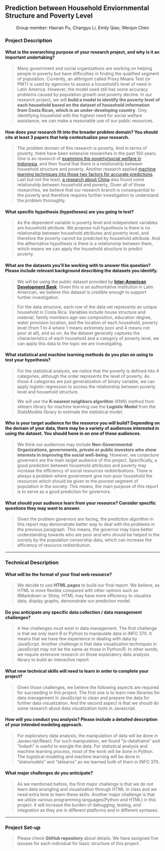 ## Prediction between Household Enviornmental Structure and Poverty Level
<p align="center">
  Group member: Haoran Pu, Changyu Li, Emily Qiao, Wenjun Chen
</p>

### Project Description

#### What is the overarching purpose of your research project, and why is it an important undertaking?

> Many government and social organizations are working on helping people in poverty but have difficulties in finding the qualified segment of population. Currently, an althrigom called Proxy Means Test (or PMT) is used by agencies to assess a household’s level of need in Latin America. However, the model used still has some accuracy problems caused by population growth and poverty decline. In our research project, we will **build a model to identify the poverty level of each household based on the dataset of household information from Costa Rican, which is an under-developing country**. Only identifying household with the highest need for social welfare assistance, we can make a reasonable use of our public resources.

#### How does your research fit into the broader problem domain? You should cite at least 3 papers that help contextualize your research. 

> The problem domain of this research is poverty, And in terms of poverty, there have been extensive researches in the past 100 years. One is an research of [examining the poverty/social welfare in Indonesia](https://elibrary.worldbank.org/doi/pdf/10.1596/1813-9450-2148), and then found that there is a relationship between household structure and poverty. Another research applied [machine learning techniques into those two factors for accurate predictions](https://google.com). Last but not the least, [a research about China](https://www.sciencedirect.com/science/article/pii/S0147596705000673) also found some relationship between household and poverty, Given all of those researches, we believe that our research branch is consequential to the poverty and therefore requires further investigation to understand the problem thoroughly. 

#### What specific hypothesis (hypotheses) are you going to test?

> As the dependent variable is poverty level and independent variables are household attribute. We propose null hypothesis is there is no relationship between household attributes and poverty level, and therefore the poverty cannot be predicted by household attribute. And the althernative hypothesis is there is a relationship between them, which means we can apply the household structure to predict poverty.

#### What are the datasets you'll be working with to answer this question? Please include relevant background describing the datasets you identify.

> We will be using the public dataset provided by [**Inter-American Development Bank**](https://www.iadb.org/en). Given this is an authoritative institution in Latin American, we believe this dataset is credible enough to support further investigation.

> For the data structure, each row of the data set represents an unique household in Costa Rica. Variables include house structure and material, family members age-sex composition, education degree, water provision location, and the location of each household, poverty level (from 1 to 4 where 1 means extremely poor and 4 means not poor at all), and so on. As the dataset generally captures the characteristics of each household and a category of poverty level, we can apply this data to the topic we are investigating.

#### What statistical and machine learning methods do you plan on using to test your hypothesis?

> For the statistical analysis, we notice that the poverty is defined into 4 categories, although the order represents the level of poverty. As those 4 categories are just generalization of binary variable, we can apply logistic regression to access the relationship between poverty level and household structure.

> We will use the **K-nearest neighbors algorithm** (KNN) method from sklearn library for machine learning use the **Logistic Model** from the StatsModels library to estimate the statistical model. 

#### Who is your target audience for the resource you will build? Depending on the domain of your data, there may be a variety of audiences interested in using the dataset. You should hone in on one of these audiences.

> We think our audiences may include **Non-Governmental Organizations, governments, private or public investors who show interests in improving the social well-being**. However, we conjecture governers are the main target audience of this project. Specifically, a good prediction between household attributes and poverty may increase the efficiency of social resources redistributions. There is always a problem where government give non-poor household the resources which should be given to the poorest segment of population in the society. This means, the main purpose of this report is to serve as a good prediction for governors. 

#### What should your audience learn from your resource? Consider specific questions they may want to answer.

> Given the problem governors are facing, the prediction algorithm in this report may demonstrate better way to deal with the problems in the previous paragraph. This means, the governor may have better understanding towards who are poor and who should be helped in the society by the population censorship data, which can increase the efficiency of resource redistribution.

-----

### Technical Description

#### What will be the format of your final web resource?

> We decide to use **HTML pages** to build our final report. We believe, as HTML is more flexible compared with other options such as RMarkdown or Shiny, HTML may have more efficiency to visualize data, display graphs, demonstrate our prediction model.

#### Do you anticipate any specific data collection / data management challenges?

> A few challenges must exist in data management. The first challenge is that we only learn R or Python to manipulate data in INFO 370. It means that we have few experience in dealing with data by JavaScript. Another challenge is that data visualization techniques in JavaScript may not be the same as those in Python/R. In other words, we require extensive research on those exploratory data analysis library to build an interactive report.

#### What new technical skills will need to learn in order to complete your project?

> Given those challenges, we believe the following aspects are required for succeeding in this project. The first one is to learn new libraries for data management in JavaScript to clean and prepare the data for further data visualization. And the second aspect is that we should do some research about data visualization tools in Javascript.

#### How will you conduct you analysis? Please include a detailed description of your intended modeling approach. 

> For exploratory data analysis, the manipulation of data will be done in Javascript/React. For such manipulation, we found “js-dataframe” and “lodash” is useful to wangle the data. For statistical analysis and machine learning process, most of the work will be done in Python. The logistical modeling and machine learning will be done in “statsmodels” and “sklearns” as we learned both of them in INFO 370.
    
#### What major challenges do you anticipate? 

> As we mentioned before, the first major challenge is that we do not learn data wrangling and visualization through HTML in class and we need extra time to learn these skills. Another major challenge is that we utilize various programming languages(Python and HTML) in this project. It will increase the burden of debugging, testing, and integration as they are in different platforms and in different syntaxes.

-----

### Project Set-up
> Please check **GitHub repository** about details. We have assigned five issuses for each individual for basic structure of this project. 